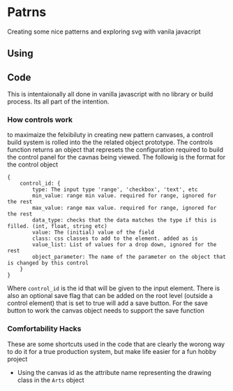 # Patrns
Creating some nice patterns and exploring svg with vanila javacript

## Using

## Code
This is intentaionally all done in vanilla javascript with no library or build process. Its all part of the intention.

### How controls work
to maximaize the felxibiluty in creating new pattern canvases, a controll build system is rolled into the the related object prototype. The controls function returns an object that represets the configuration required to build the control panel for the cavnas being viewed. The followig is the format for the control object
````
{
    control_id: {
        type: The input type 'range', 'checkbox', 'text', etc
        min_value: range min value. required for range, ignored for the rest
        max_value: range max value. required for range, ignored for the rest
        data_type: checks that the data matches the type if this is filled. (int, float, string etc)
        value: The (initial) value of the field
        class: css classes to add to the element. added as is
        value_list: List of values for a drop down, ignored for the rest
        object_parameter: The name of the parameter on the object that is changed by this control
    }
}
````
Where `control_id` is the id that will be given to the input element. There is also an optional save flag that can be added on the root level (outside a control element) that is set to true will add a save button. For the save button to work the canvas object needs to support the save function

### Comfortability Hacks
These are some shortcuts used in the code that are clearly the worong way to do it for a true production system, but make life easier for a fun hobby project

- Using the canvas id as the attribute name representing the drawing class in the `Arts` object
